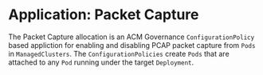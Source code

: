 # Application: Packet Capture
The Packet Capture allocation is an ACM Governance `ConfigurationPolicy` based appliction for enabling and disabling PCAP packet capture from `Pods` in `ManagedClusters`.  The `ConfigurationPolicies` create `Pods` that are attached to any `Pod` running under the target `Deployment`.